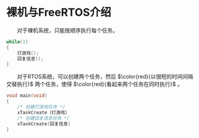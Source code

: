 # 裸机与FreeRTOS介绍
　　对于裸机系统，只能按顺序执行每个任务。
```cpp
while(1) 
{ 
    打游戏();
    回复信息(); 
}

```
　　对于RTOS系统，可以创建两个任务，然后 $\color{red}{以很短的时间间隔交替执行}$ 两个任务，使得 $\color{red}{看起来两个任务在同时执行}$ 。
```cpp
void main(void) 
{ 
    /* 创建打游戏任务 */
    xTaskCreate（打游戏）
    /* 创建回复信息任务 */
    xTaskCreate(回复信息)
}

```
